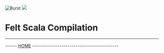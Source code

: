 ![Burst](../../../../../../../../../doc/burst_small.png "")
![](../../../../../../../../doc/felt_small.png "")

# Felt Scala Compilation

---
------ [HOME](../../../../../../../../../readme.md) --------------------------------------------

